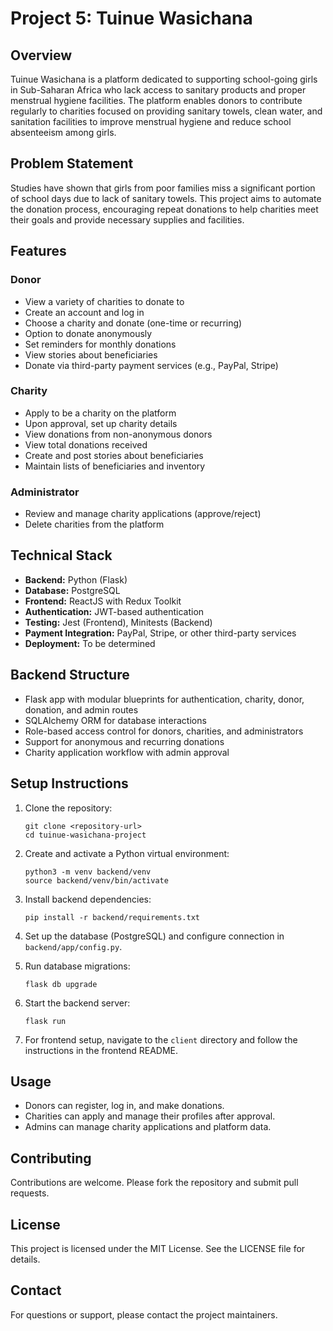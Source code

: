 # Project 5: Tuinue Wasichana

## Overview
Tuinue Wasichana is a platform dedicated to supporting school-going girls in Sub-Saharan Africa who lack access to sanitary products and proper menstrual hygiene facilities. The platform enables donors to contribute regularly to charities focused on providing sanitary towels, clean water, and sanitation facilities to improve menstrual hygiene and reduce school absenteeism among girls.

## Problem Statement
Studies have shown that girls from poor families miss a significant portion of school days due to lack of sanitary towels. This project aims to automate the donation process, encouraging repeat donations to help charities meet their goals and provide necessary supplies and facilities.

## Features

### Donor
- View a variety of charities to donate to
- Create an account and log in
- Choose a charity and donate (one-time or recurring)
- Option to donate anonymously
- Set reminders for monthly donations
- View stories about beneficiaries
- Donate via third-party payment services (e.g., PayPal, Stripe)

### Charity
- Apply to be a charity on the platform
- Upon approval, set up charity details
- View donations from non-anonymous donors
- View total donations received
- Create and post stories about beneficiaries
- Maintain lists of beneficiaries and inventory

### Administrator
- Review and manage charity applications (approve/reject)
- Delete charities from the platform

## Technical Stack

- **Backend:** Python (Flask)
- **Database:** PostgreSQL
- **Frontend:** ReactJS with Redux Toolkit
- **Authentication:** JWT-based authentication
- **Testing:** Jest (Frontend), Minitests (Backend)
- **Payment Integration:** PayPal, Stripe, or other third-party services
- **Deployment:** To be determined

## Backend Structure

- Flask app with modular blueprints for authentication, charity, donor, donation, and admin routes
- SQLAlchemy ORM for database interactions
- Role-based access control for donors, charities, and administrators
- Support for anonymous and recurring donations
- Charity application workflow with admin approval

## Setup Instructions

1. Clone the repository:
   ```
   git clone <repository-url>
   cd tuinue-wasichana-project
   ```

2. Create and activate a Python virtual environment:
   ```
   python3 -m venv backend/venv
   source backend/venv/bin/activate
   ```

3. Install backend dependencies:
   ```
   pip install -r backend/requirements.txt
   ```

4. Set up the database (PostgreSQL) and configure connection in `backend/app/config.py`.

5. Run database migrations:
   ```
   flask db upgrade
   ```

6. Start the backend server:
   ```
   flask run
   ```

7. For frontend setup, navigate to the `client` directory and follow the instructions in the frontend README.

## Usage

- Donors can register, log in, and make donations.
- Charities can apply and manage their profiles after approval.
- Admins can manage charity applications and platform data.

## Contributing

Contributions are welcome. Please fork the repository and submit pull requests.

## License

This project is licensed under the MIT License. See the LICENSE file for details.

## Contact

For questions or support, please contact the project maintainers.
